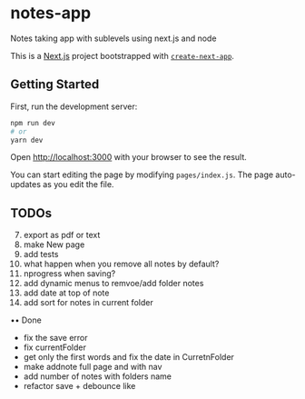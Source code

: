 # notes-app

Notes taking app with sublevels using next.js and node

This is a [Next.js](https://nextjs.org/) project bootstrapped with [`create-next-app`](https://github.com/zeit/next.js/tree/canary/packages/create-next-app).

## Getting Started

First, run the development server:

```bash
npm run dev
# or
yarn dev
```

Open [http://localhost:3000](http://localhost:3000) with your browser to see the result.

You can start editing the page by modifying `pages/index.js`. The page auto-updates as you edit the file.

## TODOs

7. export as pdf or text
8. make New page
9. add tests
10. what happen when you remove all notes by default?
11. nprogress when saving?
12. add dynamic menus to remvoe/add folder notes
13. add date at top of note
14. add sort for notes in current folder

•• Done

- fix the save error
- fix currentFolder
- get only the first words and fix the date in CurretnFolder
- make addnote full page and with nav
- add number of notes with folders name
- refactor save + debounce like
